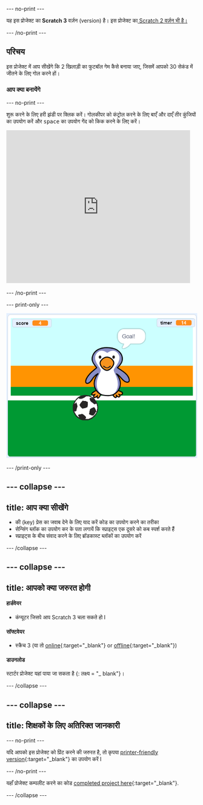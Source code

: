 --- no-print ---

यह इस प्रोजेक्ट का **Scratch 3** वर्ज़न (version) है। इस प्रोजेक्ट का[ Scratch 2 वर्ज़न भी है।](https://projects.raspberrypi.org/en/projects/beat-the-goalie-scratch2)

--- /no-print ---

## परिचय

इस प्रोजेक्ट में आप सीखेंगे कि 2 खिलाड़ी का फुटबॉल गेम कैसे बनाया जाए, जिसमें आपको 30 सेकंड में जीतने के लिए गोल करने हों।

### आप क्या बनायेंगे

--- no-print ---

शुरू करने के लिए हरी झंडी पर क्लिक करें। गोलकीपर को कंट्रोल करने के लिए बाएँ और दाएँ तीर कुंजियों का उपयोग करें और  <kbd>space</kbd> का उपयोग गेंद को किक करने के लिए करें।

<div class="scratch-preview">
  <iframe allowtransparency="true" width="485" height="402" src="https://scratch.mit.edu/projects/embed/285942132/?autostart=false" frameborder="0" scrolling="no"></iframe>
</div>

--- /no-print ---

--- print-only ---

![खेल का स्क्रीनशॉट](images/goalie-final.png)

--- /print-only ---

--- collapse ---
---
title: आप क्या सीखेंगे
---

- की (key) प्रेस का जवाब देने के लिए  याद करें कोड का उपयोग करने का तरीका
- सेन्सिंग ब्लॉक का उपयोग कर के पता लगायें कि स्प्राइट्स एक दूसरे को कब स्पर्श करते हैं
- स्प्राइट्स के बीच संवाद करने के लिए ब्रॉडकास्ट ब्लॉकों का उपयोग करें

--- /collapse ---

--- collapse ---
---
title: आपको क्या जरुरत होगी
---

#### हार्डवेयर

+ कंप्यूटर जिसपे आप  Scratch 3 चला सकते हो I

#### सॉफ्टवेयर

+ स्क्रैच 3 (या तो  [online](http://rpf.io/scratchon){:target="_blank"} or [offline](http://rpf.io/scratchoff){:target="_blank"})

#### डाउनलोड

स्टार्टर प्रोजेक्ट यहां पाया जा सकता है [ ](http://rpf.io/p/en/beat-the-goalie-go) {: लक्ष्य = "_ blank"}।

--- /collapse ---

--- collapse ---
---
title: शिक्षकों के लिए अतिरिक्त जानकारी
---

--- no-print ---

यदि आपको इस प्रोजेक्ट को प्रिंट करने की जरुरत है, तो कृपया [printer-friendly version](https://projects.raspberrypi.org/en/projects/beat-the-goalie/print){:target="_blank"} का उपयोग करें I

--- /no-print ---

यहाँ प्रोजेक्ट कम्पलीट करने का कोड  [completed project here](http://rpf.io/p/en/beat-the-goalie-get){:target="_blank"}.

--- /collapse ---
